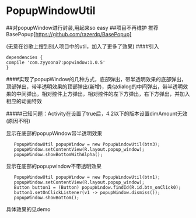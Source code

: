 # PopupWindowUtil
##对popupWindow进行封装,用起来so easy
##项目不再维护  推荐BasePopup[https://github.com/razerdp/BasePopup]

(无意在谷歌上搜到别人项目中的util，加入了更多了效果)
####引入
```
dependencies {
compile 'com.zyyoona7:popwindow:1.0.5'
}
```

####实现了popupWindow的几种方式，底部弹出，带半透明效果的底部弹出，顶部弹出，带半透明效果的顶部弹出(新增)，类似dialog的中间弹出，带半透明效果的中间弹出，相对控件上方弹出，相对控件的左下方弹出，右下方弹出，并加入相应的动画特效

#####已知问题：Activity在设置了<item name="android:windowIsTranslucent">true</item>后，4.2以下的版本设置dimAmount无效(原因不明)

显示在底部的popupWindow带半透明效果
```
   PopupWindowUtil popupWindow = new PopupWindowUtil(btn3);
   popupWindow.setContentView(R.layout.popup_window);
   popupWindow.showBottomWithAlpha();
```
显示在底部的popupwindow不带透明效果
```
   PopupWindowUtil popupWindow = new PopupWindowUtil(btn1);
   popupWindow.setContentView(R.layout.popup_window);
   Button button1 = (Button) popupWindow.findId(R.id.btn_onClick0);
   button1.setOnClickListener(v1 -> popupWindow.dismiss());
   popupWindow.showBottom();
```
具体效果的见demo
